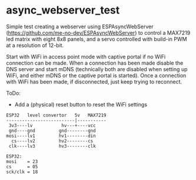 # async_webserver_test
 Simple test creating a webserver using ESPAsyncWebServer (https://github.com/me-no-dev/ESPAsyncWebServer) to control a MAX7219 led matrix with eight 8x8 panels, and a servo controlled with build-in PWM at a resolution of 12-bit.
 
 Start with WiFi in access point mode with captive portal if no WiFi connection can be made. When a connection has been made disable the DNS server and start mDNS (technically both are disabled when setting up WiFi, and either mDNS or the captive portal is started). Once a connection with WiFi has been made, if disconnected, just keep trying to reconnect.
 
 ToDo:
 - Add a (physical) reset button to reset the WiFi settings
```
ESP32   level convertor   5v   MAX7219
--------------------------|-----------
 3v3----lv           hv---+----vcc
 gnd----gnd         gnd--------gnd
mosi----lv1         hv1--------din
  cs----lv2         hv2--------cs
 clk----lv3         hv3--------clk

ESP32:
mosi    = 23
cs      = 05
sck/clk = 18
```
